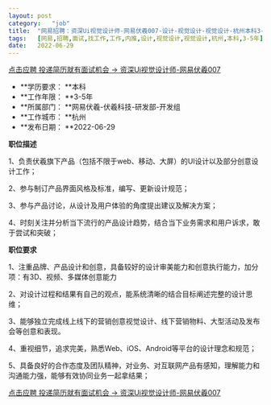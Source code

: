 ```yaml
---
layout:	post
category:	"job"
title:	"网易招聘：资深Ui视觉设计师-网易伏羲007-设计-视觉设计-视觉设计-杭州本科3-5年"
tags:	[网易,招聘,面试,找工作,工作,内推,设计,视觉设计,视觉设计,杭州,本科,3-5年]
date:	2022-06-29
---
```


[点击应聘 投递简历就有面试机会 ->  资深Ui视觉设计师-网易伏羲007](http://mobile.bole.netease.com/bole/boleDetail?id=36726&employeeId=346f03c3cda5f04c&key=all)



- **学历要求： **本科
- **工作年限： **3-5年
- **所属部门： **网易伏羲-伏羲科技-研发部-开发组
- **工作城市： **杭州
- **发布日期： **2022-06-29



**职位描述**

1、负责伏羲旗下产品（包括不限于web、移动、大屏）的UI设计以及部分创意设计工作；

2、参与制订产品界面风格及标准，编写、更新设计规范；

3、参与产品讨论，从设计及用户体验的角度提出建议及解决方案；

4、时刻关注并分析当下流行的产品设计趋势，结合当下业务需求和用户诉求，敢于尝试和突破；



**职位要求**

1、注重品牌、产品设计和创意，具备较好的设计审美能力和创意执行能力，加分项：有3D、视频、多媒体创意能力

2、对设计过程和结果有自己的观点，能系统清晰的结合目标阐述完整的设计思维；

3、能够独立完成线上线下的营销创意视觉设计、线下营销物料、大型活动及发布会等创意和表现。

4、重视细节，追求完美，熟悉Web、iOS、Android等平台的设计理念和规范；

5、具备良好的合作态度及团队精神，对业务、对互联网产品有感知，理解能力和沟通能力强，能够有效协同业务一起拿结果；



[点击应聘 投递简历就有面试机会 ->  资深Ui视觉设计师-网易伏羲007](http://mobile.bole.netease.com/bole/boleDetail?id=36726&employeeId=346f03c3cda5f04c&key=all)